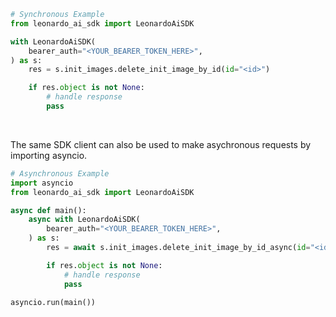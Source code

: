 <!-- Start SDK Example Usage [usage] -->
```python
# Synchronous Example
from leonardo_ai_sdk import LeonardoAiSDK

with LeonardoAiSDK(
    bearer_auth="<YOUR_BEARER_TOKEN_HERE>",
) as s:
    res = s.init_images.delete_init_image_by_id(id="<id>")

    if res.object is not None:
        # handle response
        pass
```

</br>

The same SDK client can also be used to make asychronous requests by importing asyncio.
```python
# Asynchronous Example
import asyncio
from leonardo_ai_sdk import LeonardoAiSDK

async def main():
    async with LeonardoAiSDK(
        bearer_auth="<YOUR_BEARER_TOKEN_HERE>",
    ) as s:
        res = await s.init_images.delete_init_image_by_id_async(id="<id>")

        if res.object is not None:
            # handle response
            pass

asyncio.run(main())
```
<!-- End SDK Example Usage [usage] -->